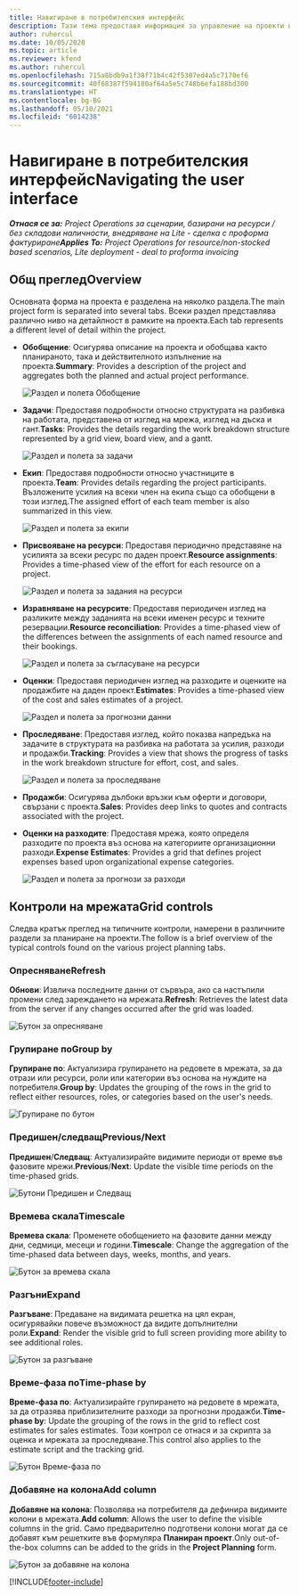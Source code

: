 ```yaml
---
title: Навигиране в потребителския интерфейс
description: Тази тема предоставя информация за управление на проекти в Dynamics 365 Project operations.
author: ruhercul
ms.date: 10/05/2020
ms.topic: article
ms.reviewer: kfend
ms.author: ruhercul
ms.openlocfilehash: 715a8bdb9a1f38f71b4c42f5307ed4a5c7170ef6
ms.sourcegitcommit: 40f68387f594180af64a5e5c748b6efa188bd300
ms.translationtype: HT
ms.contentlocale: bg-BG
ms.lasthandoff: 05/10/2021
ms.locfileid: "6014238"
---
```

# <a name="navigating-the-user-interface"></a><span data-ttu-id="3a6da-103">Навигиране в потребителския интерфейс</span><span class="sxs-lookup"><span data-stu-id="3a6da-103">Navigating the user interface</span></span>

<span data-ttu-id="3a6da-104">_**Отнася се за:** Project Operations за сценарии, базирани на ресурси / без складови наличности, внедряване на Lite - сделка с проформа фактуриране_</span><span class="sxs-lookup"><span data-stu-id="3a6da-104">_**Applies To:** Project Operations for resource/non-stocked based scenarios, Lite deployment - deal to proforma invoicing_</span></span>

## <a name="overview"></a><span data-ttu-id="3a6da-105">Общ преглед</span><span class="sxs-lookup"><span data-stu-id="3a6da-105">Overview</span></span>

<span data-ttu-id="3a6da-106">Основната форма на проекта е разделена на няколко раздела.</span><span class="sxs-lookup"><span data-stu-id="3a6da-106">The main project form is separated into several tabs.</span></span> <span data-ttu-id="3a6da-107">Всеки раздел представлява различно ниво на детайлност в рамките на проекта.</span><span class="sxs-lookup"><span data-stu-id="3a6da-107">Each tab represents a different level of detail within the project.</span></span>

- <span data-ttu-id="3a6da-108">**Обобщение**: Осигурява описание на проекта и обобщава както планираното, така и действителното изпълнение на проекта.</span><span class="sxs-lookup"><span data-stu-id="3a6da-108">**Summary**: Provides a description of the project and aggregates both the planned and actual project performance.</span></span>

    ![Раздел и полета Обобщение](media/navigation7.png)

- <span data-ttu-id="3a6da-110">**Задачи**: Предоставя подробности относно структурата на разбивка на работата, представена от изглед на мрежа, изглед на дъска и гант.</span><span class="sxs-lookup"><span data-stu-id="3a6da-110">**Tasks**: Provides the details regarding the work breakdown structure represented by a grid view, board view, and a gantt.</span></span>

    ![Раздел и полета за задачи](media/navigation8.png)

- <span data-ttu-id="3a6da-112">**Екип**: Предоставя подробности относно участниците в проекта.</span><span class="sxs-lookup"><span data-stu-id="3a6da-112">**Team**: Provides details regarding the project participants.</span></span> <span data-ttu-id="3a6da-113">Възложените усилия на всеки член на екипа също са обобщени в този изглед.</span><span class="sxs-lookup"><span data-stu-id="3a6da-113">The assigned effort of each team member is also summarized in this view.</span></span>

    ![Раздел и полета за екипи](media/navigation9.png)

- <span data-ttu-id="3a6da-115">**Присвояване на ресурси**: Предоставя периодично представяне на усилията за всеки ресурс по даден проект.</span><span class="sxs-lookup"><span data-stu-id="3a6da-115">**Resource assignments**: Provides a time-phased view of the effort for each resource on a project.</span></span>

    ![Раздел и полета за задания на ресурси](media/navigation10.png)

- <span data-ttu-id="3a6da-117">**Изравняване на ресурсите**: Предоставя периодичен изглед на разликите между заданията на всеки именен ресурс и техните резервации.</span><span class="sxs-lookup"><span data-stu-id="3a6da-117">**Resource reconciliation**: Provides a time-phased view of the differences between the assignments of each named resource and their bookings.</span></span>

    ![Раздел и полета за съгласуване на ресурси](media/navigation11.png)

- <span data-ttu-id="3a6da-119">**Оценки**: Предоставя периодичен изглед на разходите и оценките на продажбите на даден проект.</span><span class="sxs-lookup"><span data-stu-id="3a6da-119">**Estimates**: Provides a time-phased view of the cost and sales estimates of a project.</span></span>

    ![Раздел и полета за прогнозни данни](media/navigation12.png)

- <span data-ttu-id="3a6da-121">**Проследяване**: Предоставя изглед, който показва напредъка на задачите в структурата на разбивка на работата за усилия, разходи и продажби.</span><span class="sxs-lookup"><span data-stu-id="3a6da-121">**Tracking**: Provides a view that shows the progress of tasks in the work breakdown structure for effort, cost, and sales.</span></span>

    ![Раздел и полета за проследяване](media/navigation13.png)

- <span data-ttu-id="3a6da-123">**Продажби**: Осигурява дълбоки връзки към оферти и договори, свързани с проекта.</span><span class="sxs-lookup"><span data-stu-id="3a6da-123">**Sales**: Provides deep links to quotes and contracts associated with the project.</span></span>

- <span data-ttu-id="3a6da-124">**Оценки на разходите**: Предоставя мрежа, която определя разходите по проекта въз основа на категориите организационни разходи.</span><span class="sxs-lookup"><span data-stu-id="3a6da-124">**Expense Estimates**: Provides a grid that defines project expenses based upon organizational expense categories.</span></span>

    ![Раздел и полета за прогнози за разходи](media/navigation14.png)

## <a name="grid-controls"></a><span data-ttu-id="3a6da-126">Контроли на мрежата</span><span class="sxs-lookup"><span data-stu-id="3a6da-126">Grid controls</span></span>

<span data-ttu-id="3a6da-127">Следва кратък преглед на типичните контроли, намерени в различните раздели за планиране на проекти.</span><span class="sxs-lookup"><span data-stu-id="3a6da-127">The follow is a brief overview of the typical controls found on the various project planning tabs.</span></span>

### <a name="refresh"></a><span data-ttu-id="3a6da-128">Опресняване</span><span class="sxs-lookup"><span data-stu-id="3a6da-128">Refresh</span></span>

<span data-ttu-id="3a6da-129">**Обнови**: Извлича последните данни от сървъра, ако са настъпили промени след зареждането на мрежата.</span><span class="sxs-lookup"><span data-stu-id="3a6da-129">**Refresh**: Retrieves the latest data from the server if any changes occurred after the grid was loaded.</span></span>

![Бутон за опресняване](media/navigation7.png)

### <a name="group-by"></a><span data-ttu-id="3a6da-131">Групиране по</span><span class="sxs-lookup"><span data-stu-id="3a6da-131">Group by</span></span>

<span data-ttu-id="3a6da-132">**Групиране по**: Актуализира групирането на редовете в мрежата, за да отрази или ресурси, роли или категории въз основа на нуждите на потребителя.</span><span class="sxs-lookup"><span data-stu-id="3a6da-132">**Group by**: Updates the grouping of the rows in the grid to reflect either resources, roles, or categories based on the user's needs.</span></span>

![Групиране по бутон](media/navigation6.png)

### <a name="previousnext"></a><span data-ttu-id="3a6da-134">Предишен/следващ</span><span class="sxs-lookup"><span data-stu-id="3a6da-134">Previous/Next</span></span>

<span data-ttu-id="3a6da-135">**Предишен**/**Следващ**: Актуализирайте видимите периоди от време във фазовите мрежи.</span><span class="sxs-lookup"><span data-stu-id="3a6da-135">**Previous**/**Next**: Update the visible time periods on the time-phased grids.</span></span>

![Бутони Предишен и Следващ](media/navigation2.png)

### <a name="timescale"></a><span data-ttu-id="3a6da-137">Времева скала</span><span class="sxs-lookup"><span data-stu-id="3a6da-137">Timescale</span></span>

<span data-ttu-id="3a6da-138">**Времева скала**: Променете обобщението на фазовите данни между дни, седмици, месеци и години.</span><span class="sxs-lookup"><span data-stu-id="3a6da-138">**Timescale**: Change the aggregation of the time-phased data between days, weeks, months, and years.</span></span>

![Бутон за времева скала](media/navigation3.png)

### <a name="expand"></a><span data-ttu-id="3a6da-140">Разгъни</span><span class="sxs-lookup"><span data-stu-id="3a6da-140">Expand</span></span>

<span data-ttu-id="3a6da-141">**Разгъване**: Предаване на видимата решетка на цял екран, осигурявайки повече възможност да видите допълнителни роли.</span><span class="sxs-lookup"><span data-stu-id="3a6da-141">**Expand**: Render the visible grid to full screen providing more ability to see additional roles.</span></span>

![Бутон за разгъване](media/navigation4.png)

### <a name="time-phase-by"></a><span data-ttu-id="3a6da-143">Време-фаза по</span><span class="sxs-lookup"><span data-stu-id="3a6da-143">Time-phase by</span></span>

<span data-ttu-id="3a6da-144">**Време-фаза по**: Актуализирайте групирането на редовете в мрежата, за да отразява приблизителните разходи за прогнозни продажби.</span><span class="sxs-lookup"><span data-stu-id="3a6da-144">**Time-phase by**: Update the grouping of the rows in the grid to reflect cost estimates for sales estimates.</span></span> <span data-ttu-id="3a6da-145">Този контрол се отнася и за скрипта за оценка и мрежата за проследяване.</span><span class="sxs-lookup"><span data-stu-id="3a6da-145">This control also applies to the estimate script and the tracking grid.</span></span>

![Бутон Време-фаза по](media/navigation0.png)

### <a name="add-column"></a><span data-ttu-id="3a6da-147">Добавяне на колона</span><span class="sxs-lookup"><span data-stu-id="3a6da-147">Add column</span></span>

<span data-ttu-id="3a6da-148">**Добавяне на колона**: Позволява на потребителя да дефинира видимите колони в мрежата.</span><span class="sxs-lookup"><span data-stu-id="3a6da-148">**Add column**: Allows the user to define the visible columns in the grid.</span></span> <span data-ttu-id="3a6da-149">Само предварително подготвени колони могат да се добавят към решетките във формуляра **Планиран проект**.</span><span class="sxs-lookup"><span data-stu-id="3a6da-149">Only out-of-the-box columns can be added to the grids in the **Project Planning** form.</span></span>

![Бутон за добавяне на колона](media/navigation5.png)


[!INCLUDE[footer-include](../includes/footer-banner.md)]